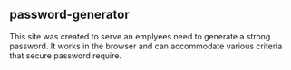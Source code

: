 ## password-generator

This site was created to serve an emplyees need to generate a strong password. It works in the browser and can accommodate various criteria that secure password require.
 

